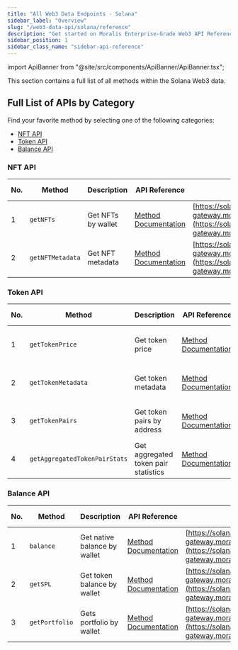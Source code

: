 ```yaml
---
title: "All Web3 Data Endpoints - Solana"
sidebar_label: "Overview"
slug: "/web3-data-api/solana/reference"
description: "Get started on Moralis Enterprise-Grade Web3 API Reference for Solana."
sidebar_position: 1
sidebar_class_name: "sidebar-api-reference"
---
```


import ApiBanner from "@site/src/components/ApiBanner/ApiBanner.tsx";

This section contains a full list of all methods within the Solana Web3 data.

## Full List of APIs by Category

Find your favorite method by selecting one of the following categories:

- [NFT API](#nft-api)
- [Token API](#token-api)
- [Balance API](#balance-api)

### NFT API

| No. | Method           | Description        | API Reference                                                                | URL                                                                                                                                  | Spam Detection |
| --- | ---------------- | ------------------ | ---------------------------------------------------------------------------- | ------------------------------------------------------------------------------------------------------------------------------------ | -------------- |
| 1   | `getNFTs`        | Get NFTs by wallet | [Method Documentation](/web3-data-api/solana/reference/get-sol-nfts)         | [https://solana-gateway.moralis.io/account/:network/:address/nft](https://solana-gateway.moralis.io/account/:network/:address/nft)   |                |
| 2   | `getNFTMetadata` | Get NFT metadata   | [Method Documentation](/web3-data-api/solana/reference/get-sol-nft-metadata) | [https://solana-gateway.moralis.io/nft/:network/:address/metadata](https://solana-gateway.moralis.io/nft/:network/:address/metadata) |                |

### Token API

| No. | Method                        | Description                          | API Reference                                                                           | URL                                                                                                                                            | Spam Detection |
| --- | ----------------------------- | ------------------------------------ | --------------------------------------------------------------------------------------- | ---------------------------------------------------------------------------------------------------------------------------------------------- | -------------- |
| 1   | `getTokenPrice`               | Get token price                      | [Method Documentation](/web3-data-api/solana/reference/get-sol-token-price)             | [https://solana-gateway.moralis.io/token/:network/:address/price](https://solana-gateway.moralis.io/token/:network/:address/price)             |                |
| 2   | `getTokenMetadata`            | Get token metadata                   | [Method Documentation](/web3-data-api/solana/reference/get-token-metadata)              | [https://solana-gateway.moralis.io/token/:network/:address/metadata](https://solana-gateway.moralis.io/token/:network/:address/metadata)       |                |
| 3   | `getTokenPairs`               | Get token pairs by address           | [Method Documentation](/web3-data-api/solana/reference/get-token-pairs-by-address)      | [https://solana-gateway.moralis.io/token/:network/:address/pairs](https://solana-gateway.moralis.io/token/:network/:address/pairs)             |                |
| 4   | `getAggregatedTokenPairStats` | Get aggregated token pair statistics | [Method Documentation](/web3-data-api/solana/reference/get-aggregated-token-pair-stats) | [https://solana-gateway.moralis.io/token/:network/:address/pairs/stats](https://solana-gateway.moralis.io/token/:network/:address/pairs/stats) |                |

### Balance API

| No. | Method         | Description                  | API Reference                                                             | URL                                                                                                                                            | Spam Detection |
| --- | -------------- | ---------------------------- | ------------------------------------------------------------------------- | ---------------------------------------------------------------------------------------------------------------------------------------------- | -------------- |
| 1   | `balance`      | Get native balance by wallet | [Method Documentation](/web3-data-api/solana/reference/sol-balance)       | [https://solana-gateway.moralis.io/account/:network/:address/balance](https://solana-gateway.moralis.io/account/:network/:address/balance)     |                |
| 2   | `getSPL`       | Get token balance by wallet  | [Method Documentation](/web3-data-api/solana/reference/get-spl)           | [https://solana-gateway.moralis.io/account/:network/:address/tokens](https://solana-gateway.moralis.io/account/:network/:address/tokens)       |                |
| 3   | `getPortfolio` | Gets portfolio by wallet     | [Method Documentation](/web3-data-api/solana/reference/get-sol-portfolio) | [https://solana-gateway.moralis.io/account/:network/:address/portfolio](https://solana-gateway.moralis.io/account/:network/:address/portfolio) |                |
